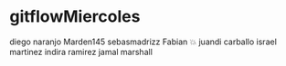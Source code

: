 # gitflowMiercoles

diego naranjo
Marden145
sebasmadrizz
Fabian :boom:
juandi carballo
israel martinez
indira ramirez
jamal marshall
